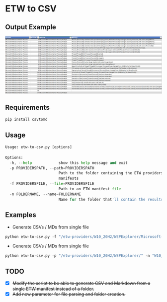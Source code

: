 # ETW to CSV

## Output Example

![csvExample](csvExample.png)

## Requirements

```python
pip install csvtomd
```

## Usage

```python
Usage: etw-to-csv.py [options]

Options:
  -h, --help            show this help message and exit
  -p PROVIDERSPATH, --path=PROVIDERSPATH
                        Path to the folder containing the ETW providers
                        manifests
  -f PROVIDERSFILE, --file=PROVIDERSFILE
                        Path to an ETW manifest file
  -n FOLDERNAME, --name=FOLDERNAME
                        Name for the folder that'll contain the results
```

## Examples

- Generate CSVs / MDs from single file

```python
python etw-to-csv.py -f "/etw-providers/W10_20H2/WEPExplorer/Microsoft-Windows-Kernel-Process.xml" -n "W10_20H2"
```

- Generate CSVs / MDs from single file

```python
python etw-to-csv.py -p "/etw-providers/W10_20H2/WEPExplorer/" -n "W10_20H2"
```

## TODO

- [x] ~~Modify the script to be able to generate CSV and Markdown from a single ETW manifest instead of a folder.~~
- [x] ~~Add new parameter for file parsing and folder creation.~~
